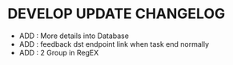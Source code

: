 # DEVELOP UPDATE CHANGELOG

+ ADD : More details into Database  
+ ADD : feedback dst endpoint link when task end normally  
+ ADD : 2 Group in RegEX
